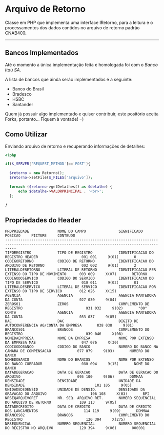 Arquivo de Retorno
==================

Classe em PHP que implementa uma interface IRetorno, para a leitura e o processamentos dos dados contidos no arquivo de retorno padrão CNAB400.

---

Bancos Implementados
--------------------

Até o momento a única implementação feita e homologada foi com o *Banco Itaú SA*.

A lista de bancos que ainda serão implementados é a seguinte:
* Banco do Brasil
* Bradesco
* HSBC
* Santander

Quem já possuir algo implementado e quiser contribuir, este positório aceita Forks, portanto... Fiquem à vontade! =) 

Como Utilizar
-------------

Enviando arquivo de retorno e recuperando informações de detalhes:

  ```php 
<?php

  if($_SERVER['REQUEST_METHOD']=='POST'){
	
  	$retorno = new Retorno();
  	$retorno->setFile($_FILES['arquivo']);
  	
  	foreach ($retorno->getDetalhes() as $detalhe) {
  		echo $detalhe->VALORPRINCIPAL . '<br>';
  	};
  	
  }
  ```
  
Propriedades do Header
----------------------
```
PROPRIEDADE 			NOME DO CAMPO 				SIGNIFICADO 										POSICAO		PICTURE		CONTEUDO
-------------------------------------------------------------------------------------------------------------------------------------------------
TIPOREGISTRO 			TIPO DE REGISTRO 			IDENTIFICACAO DO REGISTRO HEADER					001 001		9(01)		0
CODIGORETORNO			CODIGO DE RETORNO			IDENTIFICACAO DO ARQUIVO DE RETORNO					002 002		9(01)		2	
LITERALDERETORNO 		LITERAL DE RETORNO 			IDENTIFICACAO PER EXTENSO DO TIPO DE MOVIMENTO		003 009		X(07)		RETORNO
CODIGODOSERVICO 		CODIGO DO SERVICO 			IDENTIFICACAO DO TIPO DE SERVICO 					010 011		9(02)		01
LITERALDESERVICO 		LITERAL DE SERVICO 			IDENTIFICACAO POR EXTENSO DO TIPO DE SERVICO		012 026		X(15)		
AGENCIA 				AGENCIA 					AGENCIA MANTEDORA DA CONTA							027 030		9(04)		
ZEROS01				 	ZEROS 						COMPLEMENTO DE REGISTRO								031 032		9(02)		"00"		
CONTA 					AGENCIA 					AGENCIA MANTEDORA DA CONTA							033 037		9(05)		
DAC 					DAC 						DIGITO DE AUTOCONFERENCIA AG/CONTA DA EMPRESA		038 038		9(01)		
BRANCOS01				BRANCOS 					COMPLEMENTO DO REGISTRO								039 046		X(08)		
NOMEDAEMPRESA			NOME DA EMPRESA				NOME POR EXTENSO DA EMPRESA MAE						047 076		X(30)		
CODIGODOBANCO			CODIGO DO BANCO				NUMERO DO BANCO NA CAMARA DE COMPENSACAO			077 079		9(03)		NUMERO DO BANCO		
NOMEDOBANCO			 	NOME DO BRANCOS				NOME POR EXTENSO DO BANCO COBRADOR					080 094		9(15)		NOME DO BANCO	
DATADEGERACAO			DATA DE GERACAO				DATA DE GERACAO DO ARQUIVO							095 100		9(06)		DDMMAA		
DENSIDADE				DENSIDADE					UNIDADE DA DENSIDADE								101 105		9(05)				
UNIDADEDEDENSID		 	UNIDADE DE DENSID.			DENSIDADE DA GRAVACAO DO ARQUIVO					106 108		X(03)		BPI				
NRSEQARQUIVORET		 	NR. SEQ. ARQUIVO RET.		NUMERO SEQUENCIAL DO ARQUIVO DE RETORNO				109 113		9(05)						
DATADECREDITO			DATA DE CREDITO				DATA DE CREDITO DOS LANCAMENTOS						114 119		9(09)		DDMMAA						
BRANCOS02				BRANCOS 					COMPLEMENTO DO REGISTRO								120 394		X(275)		
NRSEQUENCIAL			NUMERO SEQUENCIAL			NUMERO SEQUENCIAL DO REGISTRO NO ARQUIVO			120 394		9(06)		000001	
```			
